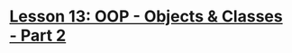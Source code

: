 # [Lesson 13: OOP - Objects & Classes - Part 2](https://colab.research.google.com/drive/13i4LN9HrdFbp_GK-IEoKU8OCZh6F4Ilp?usp=sharing)
